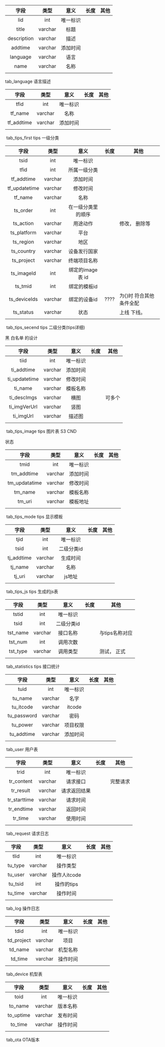 |    字段     |  类型   |   意义   | 长度 | 其他 |
| :---------: | :-----: | :------: | :--: | ---- |
|     lid     |   int   | 唯一标识 |      |      |
|    title    | varchar |   标题   |      |      |
| description | varchar |   描述   |      |      |
|   addtime   | varchar | 添加时间 |      |      |
|  language   | varchar |   语言   |      |      |
|    name     | varchar |   名称   |      |      |
|             |         |          |      |      |

   tab_language       语言描述





|    字段    |  类型   |   意义   | 长度 | 其他 |
| :--------: | :-----: | :------: | :--: | ---- |
|    tfid    |   int   | 唯一标识 |      |      |
|  tf_name   | varchar |   名称   |      |      |
| tf_addtime | varchar | 添加时间 |      |      |
|            |         |          |      |      |

​    tab_tips_first   tips 一级分类







|     字段      |  类型   |        意义        | 长度 | 其他                    |
| :-----------: | :-----: | :----------------: | :--: | ----------------------- |
|     tsid      |   int   |      唯一标识      |      |                         |
|     tfid      |   int   |    所属一级分类    |      |                         |
|  tf_addtime   | varchar |      添加时间      |      |                         |
| tf_updatetime | varchar |      修改时间      |      |                         |
|    tf_name    | varchar |        名称        |      |                         |
|   ts_order    |   int   | 在一级分类里的顺序 |      |                         |
|   ts_action   | varchar |      用途动作      |      | 修改， 删除等           |
|  ts_platform  | varchar |        平台        |      |                         |
|   ts_region   | varchar |        地区        |      |                         |
|  ts_country   | varchar |    设备发行国家    |      |                         |
|  ts_project   | varchar |    终端项目名称    |      |                         |
|  ts_imageId   |   int   |  绑定的image表 id  |      |                         |
|    ts_tmid    |   int   |    绑定的模板id    |      |                         |
| ts_deviceIds  | varchar |    绑定的设备id    | ???? | 为{}时 符合其他条件全配 |
|   ts_status   | varchar |        状态        |      | 上线 下线。             |
|               |         |                    |      |                         |

​    tab_tips_secend   tips 二级分类(tips详细)





黑 白名单  的设计







|     字段      |  类型   |   意义   | 长度 | 其他   |
| :-----------: | :-----: | :------: | :--: | ------ |
|     tiid      |   int   | 唯一标识 |      |        |
|  ti_addtime   | varchar | 添加时间 |      |        |
| ti_updatetime | varchar | 修改时间 |      |        |
|    ti_name    | varchar | 模板名称 |      |        |
|  ti_descImgs  | varchar |   横图   |      | 可多个 |
| ti_imgVerUrl  | varchar |   竖图   |      |        |
|   ti_imgUrl   | varchar |  描述图  |      |        |
|               |         |          |      |        |

​    tab_tips_image   tips 图片表  S3  CND   

状态   



|     字段      |  类型   |   意义   | 长度 | 其他 |
| :-----------: | :-----: | :------: | :--: | ---- |
|     tmid      |   int   | 唯一标识 |      |      |
|  tm_addtime   | varchar | 添加时间 |      |      |
| tm_updatatime | varchar | 修改时间 |      |      |
|    tm_name    | varchar | 模板名称 |      |      |
|    tm_uri     | varchar | 模板地址 |      |      |
|               |         |          |      |      |

​    tab_tips_mode   tips 显示模板











|    字段    |  类型   |    意义    | 长度 | 其他 |
| :--------: | :-----: | :--------: | :--: | ---- |
|    tjid    |   int   |  唯一标识  |      |      |
|    tsid    |   int   | 二级分类id |      |      |
| tj_addtime | varchar |  生成时间  |      |      |
|  tj_name   | varchar |    名称    |      |      |
|   tj_uri   | varchar |   js地址   |      |      |
|            |         |            |      |      |

​    tab_tips_js   tips 生成的js表









|   字段   |  类型   |    意义    | 长度 | 其他           |
| :------: | :-----: | :--------: | :--: | -------------- |
|  tstid   |   int   |  唯一标识  |      |                |
|   tsid   |   int   | 二级分类id |      |                |
| tst_name | varchar |  接口名称  |      | 与tips名称对应 |
| tst_num  |   int   |  调用次数  |      |                |
| tst_type | varchar |  调用类型  |      | 测试， 正式    |
|          |         |            |      |                |

​    tab_statistics   tips 接口统计









|    字段     |  类型   |   意义   | 长度 | 其他 |
| :---------: | :-----: | :------: | :--: | ---- |
|    tuid     |   int   | 唯一标识 |      |      |
|   tu_name   | varchar |   名字   |      |      |
|  tu_itcode  | varchar |  itcode  |      |      |
| tu_password | varchar |   密码   |      |      |
|  tu_power   | varchar | 项目权限 |      |      |
| tu_addtime  | varchar | 添加时间 |      |      |
|             |         |          |      |      |

​    tab_user   用户表





|     字段     |  类型   |     意义     | 长度 | 其他     |
| :----------: | :-----: | :----------: | :--: | -------- |
|     trid     |   int   |   唯一标识   |      |          |
|  tr_content  | varchar |   请求接口   |      | 完整请求 |
|  tr_result   | varchar | 请求返回结果 |      |          |
| tr_starttime | varchar |   请求时间   |      |          |
|  tr_endtime  | varchar |   返回时间   |      |          |
|   tr_time    | varchar |   使用时间   |      |          |
|              |         |              |      |          |

​    tab_request   请求日志











|  字段   |  类型   |     意义     | 长度 | 其他 |
| :-----: | :-----: | :----------: | :--: | ---- |
|  tlid   |   int   |   唯一标识   |      |      |
| tu_type | varchar |   操作类型   |      |      |
| tu_user | varchar | 操作人itcode |      |      |
| tu_tsid |   int   |  操作的tips  |      |      |
| tu_time | varchar |   操作时间   |      |      |
|         |         |              |      |      |

​    tab_log   操作日志







|    字段    |  类型   |   意义   | 长度 | 其他 |
| :--------: | :-----: | :------: | :--: | ---- |
|    tdid    |   int   | 唯一标识 |      |      |
| td_project | varchar |   项目   |      |      |
|  td_name   | varchar | 机型名称 |      |      |
|  td_time   | varchar | 操作时间 |      |      |
|            |         |          |      |      |

​    tab_device   机型表



|   字段    |  类型   |   意义   | 长度 | 其他 |
| :-------: | :-----: | :------: | :--: | ---- |
|   toid    |   int   | 唯一标识 |      |      |
|  to_name  | varchar | 版本名称 |      |      |
| to_uptime | varchar | 发布时间 |      |      |
|  to_time  | varchar | 操作时间 |      |      |
|           |         |          |      |      |

​    tab_ota   OTA版本



